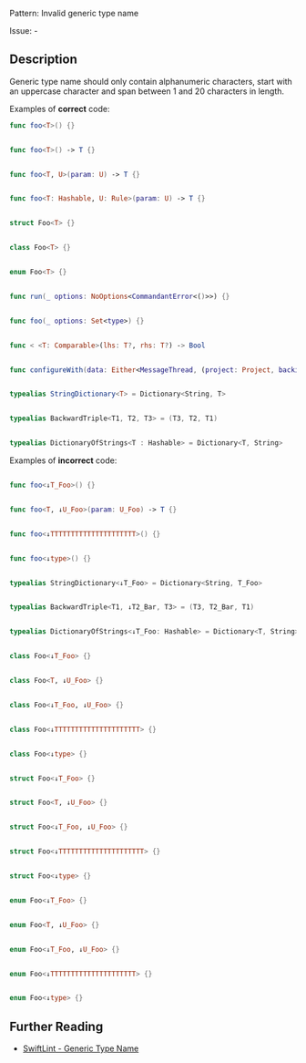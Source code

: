 Pattern: Invalid generic type name

Issue: -

## Description

Generic type name should only contain alphanumeric characters, start with an uppercase character and span between 1 and 20 characters in length.

Examples of **correct** code:
```swift
func foo<T>() {}


func foo<T>() -> T {}


func foo<T, U>(param: U) -> T {}


func foo<T: Hashable, U: Rule>(param: U) -> T {}


struct Foo<T> {}


class Foo<T> {}


enum Foo<T> {}


func run(_ options: NoOptions<CommandantError<()>>) {}


func foo(_ options: Set<type>) {}


func < <T: Comparable>(lhs: T?, rhs: T?) -> Bool


func configureWith(data: Either<MessageThread, (project: Project, backing: Backing)>)


typealias StringDictionary<T> = Dictionary<String, T>


typealias BackwardTriple<T1, T2, T3> = (T3, T2, T1)


typealias DictionaryOfStrings<T : Hashable> = Dictionary<T, String>

```
Examples of **incorrect** code:
```swift

func foo<↓T_Foo>() {}


func foo<T, ↓U_Foo>(param: U_Foo) -> T {}


func foo<↓TTTTTTTTTTTTTTTTTTTTT>() {}


func foo<↓type>() {}


typealias StringDictionary<↓T_Foo> = Dictionary<String, T_Foo>


typealias BackwardTriple<T1, ↓T2_Bar, T3> = (T3, T2_Bar, T1)


typealias DictionaryOfStrings<↓T_Foo: Hashable> = Dictionary<T, String>


class Foo<↓T_Foo> {}


class Foo<T, ↓U_Foo> {}


class Foo<↓T_Foo, ↓U_Foo> {}


class Foo<↓TTTTTTTTTTTTTTTTTTTTT> {}


class Foo<↓type> {}


struct Foo<↓T_Foo> {}


struct Foo<T, ↓U_Foo> {}


struct Foo<↓T_Foo, ↓U_Foo> {}


struct Foo<↓TTTTTTTTTTTTTTTTTTTTT> {}


struct Foo<↓type> {}


enum Foo<↓T_Foo> {}


enum Foo<T, ↓U_Foo> {}


enum Foo<↓T_Foo, ↓U_Foo> {}


enum Foo<↓TTTTTTTTTTTTTTTTTTTTT> {}


enum Foo<↓type> {}

```

## Further Reading

* [SwiftLint - Generic Type Name](https://github.com/realm/SwiftLint/blob/master/Rules.md#generic-type-name)